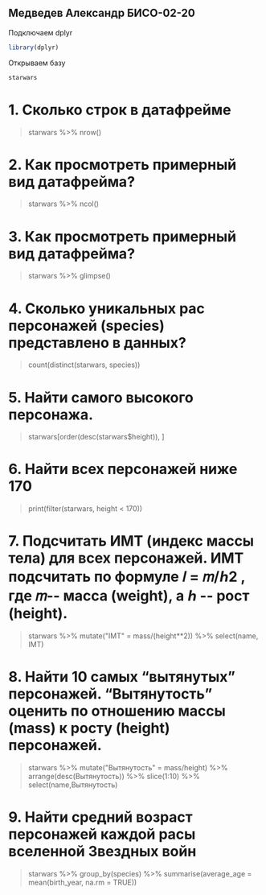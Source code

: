 ## Медведев Александр БИСО-02-20

Подключаем dplyr
```R
library(dplyr)  
```
Открываем базу
```R
starwars
```

# 1. Сколько строк в датафрейме

> starwars %>% nrow()


# 2. Как просмотреть примерный вид датафрейма?

 > starwars %>% ncol()


# 3. Как просмотреть примерный вид датафрейма?

> starwars %>% glimpse()


# 4. Сколько уникальных рас персонажей (species) представлено в данных?

> count(distinct(starwars, species))


# 5. Найти самого высокого персонажа.

> starwars[order(desc(starwars$height)), ]

# 6. Найти всех персонажей ниже 170

> print(filter(starwars, height < 170))


# 7. Подсчитать ИМТ (индекс массы тела) для всех персонажей. ИМТ подсчитать по формуле 𝐼 = 𝑚/ℎ2 , где 𝑚-- масса (weight), а ℎ -- рост (height).
> starwars %>% mutate("IMT" = mass/(height**2)) %>% select(name, IMT)

# 8. Найти 10 самых “вытянутых” персонажей. “Вытянутость” оценить по отношению массы (mass) к росту (height) персонажей.
> starwars %>% mutate("Вытянутость" = mass/height) %>% arrange(desc(Вытянутость)) %>% slice(1:10) %>% select(name,Вытянутость)

# 9. Найти средний возраст персонажей каждой расы вселенной Звездных войн
> starwars %>% group_by(species) %>% summarise(average_age = mean(birth_year, na.rm = TRUE))

